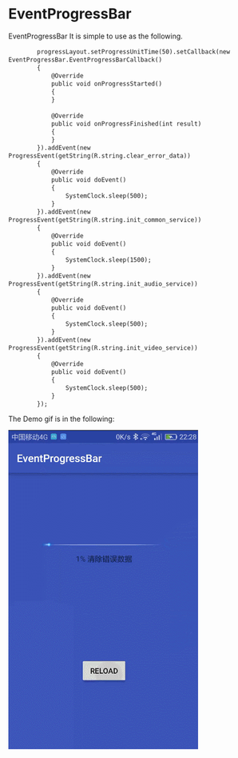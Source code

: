 # EventProgressBar
EventProgressBar
It is simple to use as the following.

            progressLayout.setProgressUnitTime(50).setCallback(new EventProgressBar.EventProgressBarCallback()
            {
                @Override
                public void onProgressStarted()
                {
                }

                @Override
                public void onProgressFinished(int result)
                {
                }
            }).addEvent(new ProgressEvent(getString(R.string.clear_error_data))
            {
                @Override
                public void doEvent()
                {
                    SystemClock.sleep(500);
                }
            }).addEvent(new ProgressEvent(getString(R.string.init_common_service))
            {
                @Override
                public void doEvent()
                {
                    SystemClock.sleep(1500);
                }
            }).addEvent(new ProgressEvent(getString(R.string.init_audio_service))
            {
                @Override
                public void doEvent()
                {
                    SystemClock.sleep(500);
                }
            }).addEvent(new ProgressEvent(getString(R.string.init_video_service))
            {
                @Override
                public void doEvent()
                {
                    SystemClock.sleep(500);
                }
            });
            
The Demo gif is in the following:

![image](https://github.com/hubinjisu/images/blob/master/images/event_progress_bar.gif)
